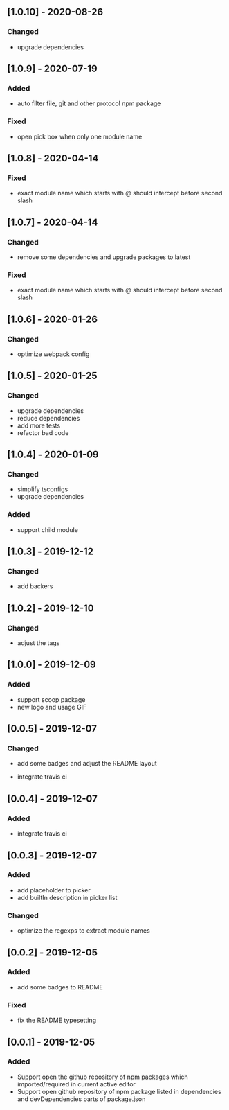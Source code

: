 ## [1.0.10] - 2020-08-26

### Changed

- upgrade dependencies

## [1.0.9] - 2020-07-19

### Added

- auto filter file, git and other protocol npm package

### Fixed

- open pick box when only one module name

## [1.0.8] - 2020-04-14

### Fixed

- exact module name which starts with @ should intercept before second slash

## [1.0.7] - 2020-04-14

### Changed

- remove some dependencies and upgrade packages to latest

### Fixed

- exact module name which starts with @ should intercept before second slash

## [1.0.6] - 2020-01-26

### Changed

- optimize webpack config

## [1.0.5] - 2020-01-25

### Changed

- upgrade dependencies
- reduce dependencies
- add more tests
- refactor bad code

## [1.0.4] - 2020-01-09

### Changed

- simplify tsconfigs
- upgrade dependencies

### Added

- support child module

## [1.0.3] - 2019-12-12

### Changed

- add backers

## [1.0.2] - 2019-12-10

### Changed

- adjust the tags

## [1.0.0] - 2019-12-09

### Added

- support scoop package
- new logo and usage GIF

## [0.0.5] - 2019-12-07

### Changed

- add some badges and adjust the README layout

- integrate travis ci

## [0.0.4] - 2019-12-07

### Added

- integrate travis ci

## [0.0.3] - 2019-12-07

### Added

- add placeholder to picker
- add builtIn description in picker list

### Changed

- optimize the regexps to extract module names

## [0.0.2] - 2019-12-05

### Added

- add some badges to README

### Fixed

- fix the README typesetting

## [0.0.1] - 2019-12-05

### Added

- Support open the github repository of npm packages which imported/required in current active editor
- Support open github repository of npm package listed in dependencies and devDependencies parts of package.json
